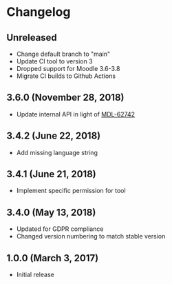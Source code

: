 # Changelog

## Unreleased

- Change default branch to "main"
- Update CI tool to version 3
- Dropped support for Moodle 3.6-3.8
- Migrate CI builds to Github Actions

## 3.6.0 (November 28, 2018)

- Update internal API in light of [MDL-62742](https://tracker.moodle.org/browse/MDL-62742)

## 3.4.2 (June 22, 2018)

- Add missing language string

## 3.4.1 (June 21, 2018)

- Implement specific permission for tool

## 3.4.0 (May 13, 2018)

- Updated for GDPR compliance
- Changed version numbering to match stable version

## 1.0.0 (March 3, 2017)

- Initial release
